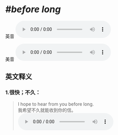 # ***\#before long*** 
英音
<audio src="./media/before long1.aac" controls="controls"></audio>

美音
<audio src="./media/before long2.aac" controls="controls"></audio>



  

英文释义
---
### 1.**很快；不久：**  

 > I hope to hear from you before long.   
 > 我希望不久就能收到你的信。    
<audio src="./media/long-7.aac" controls="controls"></audio>


